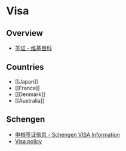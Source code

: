 # Visa

## Overview

- [签证 - 维基百科](https://zh.wikipedia.org/wiki/%E7%AD%BE%E8%AF%81)

## Countries

- [[Japan]]
- [[France]]
- [[Denmark]]
- [[Australia]]

## Schengen

- [申根签证信息 - Schengen VISA Information](https://www.schengenvisainfo.com/zh-hans/)
- [Visa policy](https://ec.europa.eu/home-affairs/what-we-do/policies/borders-and-visas/visa-policy_en)
